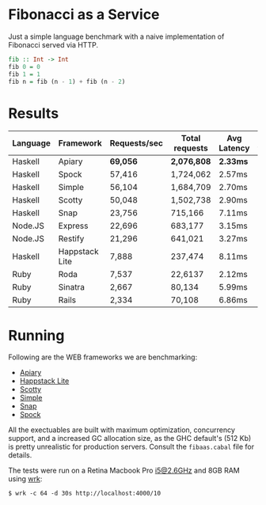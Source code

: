 # Fibonacci as a Service

Just a simple language benchmark with a naive implementation of Fibonacci served via HTTP.

```haskell
fib :: Int -> Int
fib 0 = 0
fib 1 = 1
fib n = fib (n - 1) + fib (n - 2)
```

# Results

| Language | Framework      | Requests/sec  | Total requests | Avg Latency | Memory footprint |
| -------- |----------------|---------------|----------------|-------------|------------------|
| Haskell  | Apiary         | **69,056**    | **2,076,808**  | **2.33ms**  | 30MB             |
| Haskell  | Spock          | 57,416        | 1,724,062      | 2.57ms      | 28MB             |
| Haskell  | Simple         | 56,104        | 1,684,709      | 2.70ms      | 28MB             |
| Haskell  | Scotty         | 50,048        | 1,502,738      | 2.90ms      | **26MB**         |
| Haskell  | Snap           | 23,756        | 715,166        | 7.11ms      | 33MB             |
| Node.JS  | Express        | 22,696        | 683,177        | 3.15ms      |                  |
| Node.JS  | Restify        | 21,296        | 641,021        | 3.27ms      |                  |
| Haskell  | Happstack Lite | 7,888         | 237,474        | 8.11ms      | 34MB             |
| Ruby     | Roda           | 7,537         | 22,6137        | 2.12ms      |                  |
| Ruby     | Sinatra        | 2,667         | 80,134         | 5.99ms      |                  |
| Ruby     | Rails          | 2,334         | 70,108         | 6.86ms      |                  |

# Running

Following are the WEB frameworks we are benchmarking:

* [Apiary](https://github.com/philopon/apiary)
* [Happstack Lite](https://github.com/Happstack/happstack-lite)
* [Scotty](https://github.com/scotty-web/scotty)
* [Simple](https://github.com/alevy/simple)
* [Snap](https://github.com/snapframework/snap)
* [Spock](https://github.com/agrafix/Spock)

All the exectuables are built with maximum optimization, concurrency support, and a increased GC allocation size, as the GHC default's (512 Kb) is pretty unrealistic for production servers. Consult the `fibaas.cabal` file for details.

The tests were run on a Retina Macbook Pro i5@2.6GHz and 8GB RAM using [wrk](https://github.com/wg/wrk):

    $ wrk -c 64 -d 30s http://localhost:4000/10
